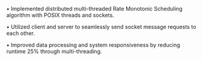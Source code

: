 • Implemented distributed multi-threaded Rate Monotonic Scheduling algorithm with POSIX threads and sockets.

• Utilized client and server to seamlessly send socket message requests to each other.

• Improved data processing and system responsiveness by reducing runtime 25% through multi-threading.


